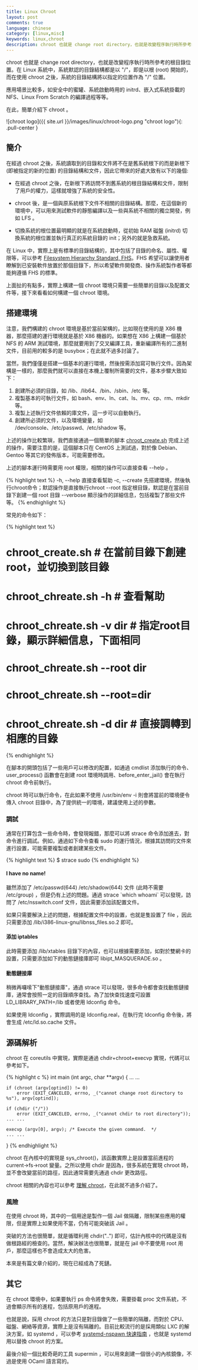 ```yaml
---
title: Linux Chroot
layout: post
comments: true
language: chinese
category: [linux,misc]
keywords: linux,chroot
description: chroot 也就是 change root directory，也就是改變程序執行時所參考的根目錄位置。在 Linux 系統中，系統默認的目錄結構都是以 "/"，即是以根 (root) 開始的，而在使用 chroot 之後，系統的目錄結構將以指定的位置作為 "/" 位置。應用場景比較多，如安全中的蜜罐、系統啟動時用的 initrd、嵌入式系統掛載的 NFS、Linux From Scratch 的編譯過程等等。
---
```


chroot 也就是 change root directory，也就是改變程序執行時所參考的根目錄位置。在 Linux 系統中，系統默認的目錄結構都是以 "/"，即是以根 (root) 開始的，而在使用 chroot 之後，系統的目錄結構將以指定的位置作為 "/" 位置。

應用場景比較多，如安全中的蜜罐、系統啟動時用的 initrd、嵌入式系統掛載的 NFS、Linux From Scratch 的編譯過程等等。

在此，簡單介紹下 chroot 。

<!-- more -->

![chroot logo]({{ site.url }}/images/linux/chroot-logo.png "chroot logo"){: .pull-center }

## 簡介

在經過 chroot 之後，系統讀取到的目錄和文件將不在是舊系統根下的而是新根下 (即被指定的新的位置) 的目錄結構和文件，因此它帶來的好處大致有以下的幾個:

* 在經過 chroot 之後，在新根下將訪問不到舊系統的根目錄結構和文件，限制了用戶的權力，這樣就增強了系統的安全性。

* chroot 後，是一個與原系統根下文件不相關的目錄結構。那麼，在這個新的環境中，可以用來測試軟件的靜態編譯以及一些與系統不相關的獨立開發，例如 LFS 。

* 切換系統的根位置最明顯的就是在系統啟動時，從初始 RAM 磁盤 (initrd) 切換系統的根位置並執行真正的系統目錄的 init；另外的就是急救系統。

在 Linux 中，實際上是有標準的目錄結構的，其中包括了目錄的命名、屬性、權限等，可以參考 [Filesystem Hierarchy Standard, FHS](http://www.pathname.com/fhs/)。FHS 希望可以讓使用者瞭解到已安裝軟件放置於那個目錄下，所以希望軟件開發商、操作系統製作者等都能夠遵循 FHS 的標準。

上面扯的有點多，實際上構建一個 chroot 環境只需要一些簡單的目錄以及配置文件等，接下來看看如何構建一個 chroot 環境。



## 搭建環境

注意，我們構建的 chroot 環境是基於當前架構的，比如現在使用的是 X86 機器，那麼搭建的運行環境就是基於 X86 機器的。如果想在 X86 上構建一個基於 NFS 的 ARM 測試環境，那麼就要用到了交叉編譯工具，重新編譯所有的二進制文件，目前用的較多的是 busybox；在此就不過多討論了。

當然，我們僅僅是搭建一個基本的運行環境，然後按需添加寫可執行文件。因為架構是一樣的，那麼我們就可以直接在本機上覆制所需要的文件，基本步驟大致如下：

1. 創建所必須的目錄，如 /lib、/lib64、/bin、/sbin、/etc 等。
2. 複製基本的可執行文件，如 bash、env、ln、cat、ls、mv、cp、rm、mkdir 等。
3. 複製上述執行文件依賴的庫文件，這一步可以自動執行。
4. 創建所必須的文件，以及環境變量，如 /dev/console、/etc/passwd、/etc/shadow 等。

上述的操作比較繁瑣，我們直接通過一個簡單的腳本 [chroot_create.sh](/reference/linux/chroot_create.sh) 完成上述的操作，需要注意的是，這個腳本只在 CentOS 上測試過，對於像 Debian、Gentoo 等其它的發佈版本，可能需要修改。

上述的腳本運行時需要用 root 權限，相關的操作可以直接查看 --help 。

{% highlight text %}
-h, --help
    直接查看幫助
-c, --create
    先搭建環境，然後執行chroot命令；默認操作是直接執行chroot
--root
    指定根目錄，默認是在當前目錄下創建一個 root 目錄
--verbose
    顯示操作的詳細信息，包括複製了那些文件等。
{% endhighlight %}

常見的命令如下：

{% highlight text %}
# chroot_create.sh                  # 在當前目錄下創建root，並切換到該目錄
# chroot_chreate.sh -h              # 查看幫助
# chroot_chreate.sh -v dir          # 指定root目錄，顯示詳細信息，下面相同
# chroot_chreate.sh --root dir
# chroot_chreate.sh --root=dir
# chroot_chreate.sh -d dir          # 直接調轉到相應的目錄
{% endhighlight %}




在腳本的開頭包括了一些用戶可以修改的配置，如通過 cmdlist 添加執行的命令、user_process() 函數會在創建 root 環境時調用、before_enter_jail() 會在執行 chroot 命令前執行。

chroot 時可以執行命令，在此如果不使用 /usr/bin/env -i 則會將當前的環境便令傳入 chroot 目錄中，為了提供統一的環境，建議使用上述的參數。


### 調試

通常在打算包含一些命令時，會發現報錯，那麼可以將 strace 命令添加進去，對命令進行調試。例如，通過如下命令查看 sudo 的運行情況，根據其訪問的文件來進行設置，可能需要複製或者創建某些文件。

{% highlight text %}
$ strace sudo
{% endhighlight %}

#### I have no name!

雖然添加了 /etc/passwd(644) /etc/shadow(644) 文件 (此時不需要 /etc/group) ，但是仍有上述的問題。通過 strace \`which whoami\` 可以發現，訪問了 /etc/nsswitch.conf 文件，因此需要添加該配置文件。

如果只需要解決上述的問題，根據配置文件中的設置，也就是隻設置了 file ，因此只需要添加 /lib/i386-linux-gnu/libnss_files.so.2 即可。

#### 添加 iptables

此時需要添加 /lib/xtables 目錄下的內容，也可以根據需要添加，如對於雙網卡的設置，只需要添加如下的動態鏈接庫即可 libipt_MASQUERADE.so 。

#### 動態鏈接庫

稍微再囉嗦下"動態鏈接庫"，通過 strace 可以發現，很多命令都會查找動態鏈接庫，通常會按照一定的目錄順序查找。為了加快查找速度可設置 LD_LIBRARY_PATH=/lib 或者使用 ldconfig 命令。

如果使用 ldconfig ，實際調用的是 ldconfig.real，在執行完 ldconfig 命令後，將會生成 /etc/ld.so.cache 文件。



## 源碼解析

chroot 在 coreutils 中實現，實際是通過 chdir+chroot+execvp 實現，代碼可以參考如下。

{% highlight c %}
int main (int argc, char **argv)
{
    ... ...

    if (chroot (argv[optind]) != 0)
        error (EXIT_CANCELED, errno, _("cannot change root directory to %s"), argv[optind]);

    if (chdir ("/"))
        error (EXIT_CANCELED, errno, _("cannot chdir to root directory"));
    ... ...

    execvp (argv[0], argv); /* Execute the given command.  */
    ... ...
}
{% endhighlight %}

chroot 在內核中的實現是 sys_chroot()，該函數實際上是設置當前進程的 current->fs->root 變量。之所以使用 chdir 是因為，很多系統在實現 chroot 時，並不會改變當前的路徑，因此通常需要先通過 chdir 更改路徑。

chroot 相關的內容也可以參考 [理解 chroot][understand-chroot]，在此就不過多介紹了。

### 風險

在使用 chroot 時，其中的一個用途是製作一個 Jail 做隔離，限制某些應用的權限，但是實際上如果使用不當，仍有可能突破該 Jail 。

突破的方法也很簡單，就是循環利用 chdir("..") 即可，估計內核中的代碼是沒有做根路經的檢查的。當然，解決辦法也很簡單，就是在 jail 中不要使用 root 用戶，那麼這樣也不會造成太大的危害。

本來是有篇文章介紹的，現在已經成為了死鏈。


## 其它

在 chroot 環境中，如果要執行 ps 命令將會失敗，需要掛載 proc 文件系統，不過會顯示所有的進程，包括原用戶的進程。

也就是說，採用 chroot 的方法只是對目錄做了一些簡單的隔離，而對於 CPU、磁盤、網絡等資源，實際上是沒有隔離的。目前比較流行的是採用類似 LXC 的解決方案，如 systemd ，可以參考 [systemd-nspawn 快速指南](https://linux.cn/article-4678-1.html) ，也就是 systemd 用以替換 chroot 的方案。

最後介紹一個比較奇葩的工具 supermin ，可以用來創建一個很小的內核鏡像，不過是使用 OCaml 語言寫的。



<!--
[chroot最佳實踐](/reference/linux/container/chroot_best_practice.doc) 關於 chroot 的安全設置介紹，包括如何 break jail，可以參考 [How to break out of a chroot() jail](http://www.bpfh.net/simes/computing/chroot-break.html) 或者 [本地文檔](/reference/linux/container/Breaking out of a chroot padded cell.mht) ，可將文件 [break_jail.c](/reference/linux/container/break_jail.c) 編譯運行。
-->


[understand-chroot]:            https://www.ibm.com/developerworks/cn/linux/l-cn-chroot/            "理解 chroot"
[break-the-jail]:               http://www.bpfh.net/simes/computing/chroot-break.html
